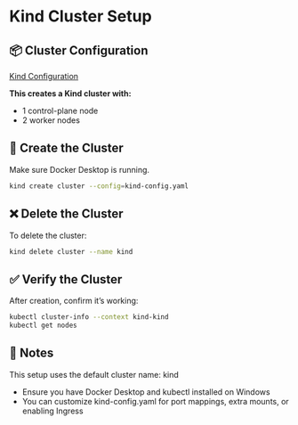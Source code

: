 # Kind Cluster Setup

## 📦 Cluster Configuration

[Kind Configuration](./kind-config.yaml)

**This creates a Kind cluster with:**

- 1 control-plane node
- 2 worker nodes

## 🚀 Create the Cluster

Make sure Docker Desktop is running.

```bash
kind create cluster --config=kind-config.yaml
```

## ❌ Delete the Cluster

To delete the cluster:

```bash
kind delete cluster --name kind
```

## ✅ Verify the Cluster

After creation, confirm it’s working:

```bash
kubectl cluster-info --context kind-kind
kubectl get nodes
```

## 📝 Notes

This setup uses the default cluster name: kind

- Ensure you have Docker Desktop and kubectl installed on Windows
- You can customize kind-config.yaml for port mappings, extra mounts, or enabling Ingress
